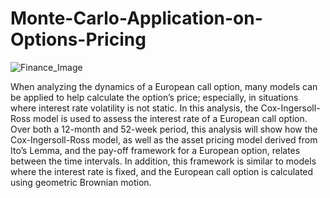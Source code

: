 # Monte-Carlo-Application-on-Options-Pricing
![Finance_Image](https://github.com/David-Fecht/Monte-Carlo-Application-on-Options-Pricing/assets/159670362/0b871655-61e0-47f8-8794-9793234896aa)

When analyzing the dynamics of a European call option, many models can be applied to help calculate the option’s price; especially, in situations where interest rate volatility is not static. In this analysis, the Cox-Ingersoll-Ross model is used to assess the interest rate of a European call option. Over both a 12-month and 52-week period, this analysis will show how the Cox-Ingersoll-Ross model, as well as the asset pricing model derived from Ito’s Lemma, and the pay-off framework for a European option, relates between the time intervals. In addition, this framework is similar to models where the interest rate is fixed, and the European call option is calculated using geometric Brownian motion.
